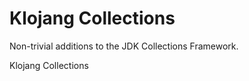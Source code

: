 # Klojang Collections

Non-trivial additions to the JDK Collections Framework.

Klojang Collections 
